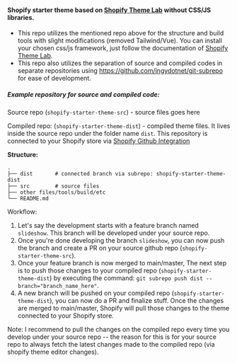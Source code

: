 #### Shopify starter theme based on [Shopify Theme Lab](https://github.com/uicrooks/shopify-theme-lab) without CSS/JS libraries.

- This repo utilizes the mentioned repo above for the structure and build tools with slight modifications (removed Tailwind/Vue). You can install your chosen css/js framework, just follow the documentation of [Shopify Theme Lab](https://themelab.uicrooks.com/guide/css-frameworks.html).
- This repo also utilizes the separation of source and compiled codes in separate repositories using https://github.com/ingydotnet/git-subrepo for ease of development.



##### Example repository for source and compiled code:

Source repo 
(`shopify-starter-theme-src`) - source files goes here

Compiled repo: 
(`shopify-starter-theme-dist`) - compiled theme files. It lives inside the source repo under the folder name `dist`. This repository is connected to your Shopify store via [Shopify Github Integration](https://shopify.dev/themes/tools/github)

**Structure:**

```
.
├── dist       # connected branch via subrepo: shopify-starter-theme-dist
├── src        # source files
├── other files/tools/build/etc
└── README.md
```

Workflow:

1. Let's say the development starts with a feature branch named `slideshow`. This branch will be developed under your source repo. 
2. Once you're done developing the branch `slideshow`, you can now push the branch and create a PR on your source github repo (`shopify-starter-theme-src`). 
3. Once your feature branch is now merged to main/master, The next step is to push those changes to your compiled repo (`shopify-starter-theme-dist`) by executing the command: `git subrepo push dist --branch="branch_name_here"`. 
4. A new branch will be pushed on your compiled repo (`shopify-starter-theme-dist`), you can now do a PR and finalize stuff. Once the changes are merged to main/master, Shopify will pull those changes to the theme connected to your Shopify store. 

Note: I recommend to pull the changes on the compiled repo every time you develop under your source repo -- the reason for this is for your source repo to always fetch the latest changes made to the compiled repo (via shopify theme editor changes).

